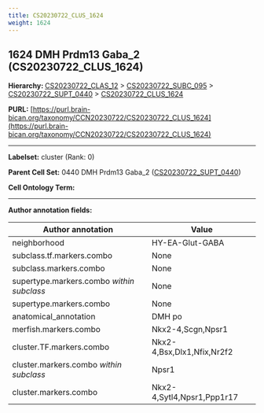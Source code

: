 ```yaml
---
title: CS20230722_CLUS_1624
weight: 1624
---
```

## 1624 DMH Prdm13 Gaba_2 (CS20230722_CLUS_1624)
<b>Hierarchy: </b>
[CS20230722_CLAS_12](../CS20230722_CLAS_12) >
[CS20230722_SUBC_095](../CS20230722_SUBC_095) >
[CS20230722_SUPT_0440](../CS20230722_SUPT_0440) >
[CS20230722_CLUS_1624](../CS20230722_CLUS_1624)

**PURL:** [https://purl.brain-bican.org/taxonomy/CCN20230722/CS20230722_CLUS_1624](https://purl.brain-bican.org/taxonomy/CCN20230722/CS20230722_CLUS_1624)

---


**Labelset:** cluster (Rank: 0)

**Parent Cell Set:** 0440 DMH Prdm13 Gaba_2 ([CS20230722_SUPT_0440](../CS20230722_SUPT_0440))



**Cell Ontology Term:** 

[MARKER GENES.]: #


---

[TRANSFERRED ANNOTATIONS.]: #


[AUTHOR ANNOTATION FIELDS.]: #


**Author annotation fields:**

| Author annotation | Value |
|-------------------|-------|
|neighborhood|HY-EA-Glut-GABA|
|subclass.tf.markers.combo|None|
|subclass.markers.combo|None|
|supertype.markers.combo _within subclass_|None|
|supertype.markers.combo|None|
|anatomical_annotation|DMH po|
|merfish.markers.combo|Nkx2-4,Scgn,Npsr1|
|cluster.TF.markers.combo|Nkx2-4,Bsx,Dlx1,Nfix,Nr2f2|
|cluster.markers.combo _within subclass_|Npsr1|
|cluster.markers.combo|Nkx2-4,Sytl4,Npsr1,Ppp1r17|
